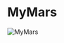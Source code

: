 # MyMars
![MyMars](https://github.com/iAndrew25/my-mars/blob/master/src/assets/pictures/my-window.gif)
